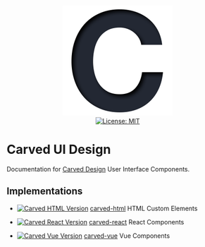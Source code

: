 <p align="center">
    <img src="https://raw.githubusercontent.com/plurid/carved-ui/master/about/identity/carved-logo.png" height="250px">
    <br />
    <a target="_blank" href="https://github.com/plurid/carved-ui/blob/master/LICENSE">
        <img src="https://img.shields.io/badge/license-MIT-blue.svg?colorB=1380C3&style=for-the-badge" alt="License: MIT">
    </a>
</p>



# Carved UI Design

Documentation for [Carved Design][carved-design] User Interface Components.

[carved-design]: https://carved.design



## Implementations

+ <a target="_blank" href="https://www.npmjs.com/package/@plurid/carved-ui-html"><img src="https://img.shields.io/npm/v/@plurid/carved-ui-html.svg?logo=npm&colorB=1380C3&style=for-the-badge" alt="Carved HTML Version"></a> [carved-html][carved-html] HTML Custom Elements

+ <a target="_blank" href="https://www.npmjs.com/package/@plurid/carved-ui-react"><img src="https://img.shields.io/npm/v/@plurid/carved-ui-react.svg?logo=npm&colorB=1380C3&style=for-the-badge" alt="Carved React Version"></a> [carved-react][carved-react] React Components

+ <a target="_blank" href="https://www.npmjs.com/package/@plurid/carved-ui-vue"><img src="https://img.shields.io/npm/v/@plurid/carved-ui-vue.svg?logo=npm&colorB=1380C3&style=for-the-badge" alt="Carved Vue Version"></a> [carved-vue][carved-vue] Vue Components

[carved-html]: https://github.com/plurid/carved-ui/tree/master/packages/carved-ui-html
[carved-react]: https://github.com/plurid/carved-ui/tree/master/packages/carved-ui-react
[carved-vue]: https://github.com/plurid/carved-ui/tree/master/packages/carved-ui-vue
